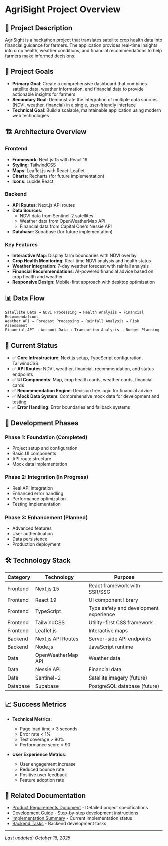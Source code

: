 # AgriSight Project Overview

## 🌱 Project Description

AgriSight is a hackathon project that translates satellite crop health data into financial guidance for farmers. The application provides real-time insights into crop health, weather conditions, and financial recommendations to help farmers make informed decisions.

## 🎯 Project Goals

- **Primary Goal**: Create a comprehensive dashboard that combines satellite data, weather information, and financial data to provide actionable insights for farmers
- **Secondary Goal**: Demonstrate the integration of multiple data sources (NDVI, weather, financial) in a single, user-friendly interface
- **Technical Goal**: Build a scalable, maintainable application using modern web technologies

## 🏗️ Architecture Overview

### Frontend
- **Framework**: Next.js 15 with React 19
- **Styling**: TailwindCSS
- **Maps**: Leaflet.js with React-Leaflet
- **Charts**: Recharts (for future implementation)
- **Icons**: Lucide React

### Backend
- **API Routes**: Next.js API routes
- **Data Sources**: 
  - NDVI data from Sentinel-2 satellites
  - Weather data from OpenWeatherMap API
  - Financial data from Capital One's Nessie API
- **Database**: Supabase (for future implementation)

### Key Features
- **Interactive Map**: Display farm boundaries with NDVI overlay
- **Crop Health Monitoring**: Real-time NDVI analysis and health status
- **Weather Integration**: 7-day weather forecast with rainfall analysis
- **Financial Recommendations**: AI-powered financial advice based on crop health and weather
- **Responsive Design**: Mobile-first approach with desktop optimization

## 📊 Data Flow

```
Satellite Data → NDVI Processing → Health Analysis → Financial Recommendations
Weather API → Forecast Processing → Rainfall Analysis → Risk Assessment
Financial API → Account Data → Transaction Analysis → Budget Planning
```

## 🚀 Current Status

- ✅ **Core Infrastructure**: Next.js setup, TypeScript configuration, TailwindCSS
- ✅ **API Routes**: NDVI, weather, financial, recommendation, and status endpoints
- ✅ **UI Components**: Map, crop health cards, weather cards, financial cards
- ✅ **Recommendation Engine**: Decision tree logic for financial advice
- ✅ **Mock Data System**: Comprehensive mock data for development and testing
- ✅ **Error Handling**: Error boundaries and fallback systems

## 🔄 Development Phases

### Phase 1: Foundation (Completed)
- Project setup and configuration
- Basic UI components
- API route structure
- Mock data implementation

### Phase 2: Integration (In Progress)
- Real API integration
- Enhanced error handling
- Performance optimization
- Testing implementation

### Phase 3: Enhancement (Planned)
- Advanced features
- User authentication
- Data persistence
- Production deployment

## 🛠️ Technology Stack

| Category | Technology | Purpose |
|----------|------------|---------|
| Frontend | Next.js 15 | React framework with SSR/SSG |
| Frontend | React 19 | UI component library |
| Frontend | TypeScript | Type safety and development experience |
| Frontend | TailwindCSS | Utility-first CSS framework |
| Frontend | Leaflet.js | Interactive maps |
| Backend | Next.js API Routes | Server-side API endpoints |
| Backend | Node.js | JavaScript runtime |
| Data | OpenWeatherMap API | Weather data |
| Data | Nessie API | Financial data |
| Data | Sentinel-2 | Satellite imagery (future) |
| Database | Supabase | PostgreSQL database (future) |

## 📈 Success Metrics

- **Technical Metrics**:
  - Page load time < 3 seconds
  - Error rate < 1%
  - Test coverage > 90%
  - Performance score > 90

- **User Experience Metrics**:
  - User engagement increase
  - Reduced bounce rate
  - Positive user feedback
  - Feature adoption rate

## 🔗 Related Documentation

- [Product Requirements Document](./prd.md) - Detailed project specifications
- [Development Guide](../development/guide.md) - Step-by-step development instructions
- [Implementation Summary](../implementation/summary.md) - Current implementation status
- [Backend Tasks](./backend-tasks.md) - Backend development tasks

---

*Last updated: October 18, 2025*
